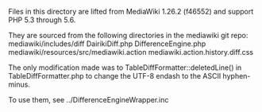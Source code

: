 Files in this directory are lifted from MediaWiki 1.26.2 (f46552)
and support PHP 5.3 through 5.6.

They are sourced from the following directories in the mediawiki git repo:
    mediawiki/includes/diff
        DairikiDiff.php
        DifferenceEngine.php
    mediawiki/resources/src/mediawiki.action
        mediawiki.action.history.diff.css

The only modification made was to TableDiffFormatter::deletedLine() in
TableDiffFormatter.php to change the UTF-8 endash to the ASCII hyphen-minus.

To use them, see ../DifferenceEngineWrapper.inc
